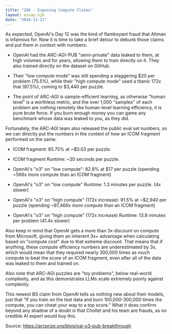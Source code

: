 ```yaml
---
title: "286 - Exposing Compute Claims"
layout: essay.njk
date: "2024-12-21"
---
```


As expected, OpenAI's Day 12 was the kind of flamboyant fraud that
Altman is infamous for. Now it is time to take a brief detour to debunk
those claims and put them in context with numbers:

- OpenAI had the ARC-AGI-PUB "semi-private" data leaked to them, at
  high volumes and for years, allowing them to train directly on it.
  They also trained directly on the dataset on GitHub.

- Their "low compute mode" was still spending a staggering $20 per
  problem (75.5%), while their "high compute mode" used a titanic 172x
  that (87.5%), coming to $3,440 per puzzle.

- The point of ARC-AGI is sample-efficient learning, as otherwise
  "human level" is a worthless metric, and the over 1,000 "samples" of
  each problem are nothing remotely like human-level learning
  efficiency, it is pure brute force. If you burn enough money you can
  game any benchmark whose data was leaked to you, as they did.

Fortunately, the ARC-AGI team also released the public eval set numbers,
so we can directly put the numbers in the context of how an ICOM
fragment performed on the same:

- ICOM fragment: 85.75% at ~$0.03 per puzzle.

- ICOM fragment Runtime: ~20 seconds per puzzle.

- OpenAI's "o3" on "low compute": 82.8% at $17 per puzzle (spending
  ~566x more compute than an ICOM fragment)

- OpenAI's "o3" on "low compute" Runtime: 1.3 minutes per puzzle. (4x
  slower)

- OpenAI's "o3" on "high compute" (172x increase): 91.5% at ~$2,940
  per puzzle (spending ~97,466x more compute than an ICOM fragment)

- OpenAI's "o3" on "high compute" (172x increase) Runtime: 13.8
  minutes per problem (41.4x slower)

Also keep in mind that OpenAI gets a more than 3x discount on compute
from Microsoft, giving them an inherent 3x+ advantage when calculating
based on "compute cost" due to that extreme discount. That means that if
anything, these compute efficiency numbers are underestimated by 3x,
which would mean that they required nearly 300,000 times as much compute
to beat the score of an ICOM fragment, even after all of the data was
leaked to them and trained on.

Also note that ARC-AGI puzzles are "toy problems", below real-world
complexity, and as this demonstrates LLMs scale extremely poorly against
complexity.

This newest BS claim from OpenAI tells us nothing new about their
models, just that "If you train on the test data and burn
100,000-300,000 times the compute, you can cheat your way to a top
score." What it does confirm beyond any shadow of a doubt is that
Chollet and his team are frauds, as no credible AI expert would buy
this.

Source: https://arcprize.org/blog/oai-o3-pub-breakthrough
